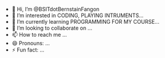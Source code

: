 - 👋 Hi, I’m @BSITdotBernstainFangon
- 👀 I’m interested in CODING, PLAYING INTRUMENTS...
- 🌱 I’m currently learning PROGRAMMING FOR MY COURSE...
- 💞️ I’m looking to collaborate on ...
- 📫 How to reach me ...
- 😄 Pronouns: ...
- ⚡ Fun fact: ...

<!---
BSITdotBernstainFangon/BSITdotBernstainFangon is a ✨ special ✨ repository because its `README.md` (this file) appears on your GitHub profile.
You can click the Preview link to take a look at your changes.
--->
